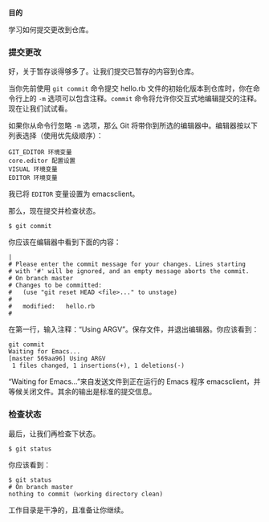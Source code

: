 **目的**

学习如何提交更改到仓库。

### 提交更改

好，关于暂存谈得够多了。让我们提交已暂存的内容到仓库。

当你先前使用 `git commit` 命令提交 hello.rb 文件的初始化版本到仓库时，你在命令行上的 `-m` 选项可以包含注释。`commit` 命令将允许你交互式地编辑提交的注释。现在让我们试试看。

如果你从命令行忽略 `-m` 选项，那么 Git 将带你到所选的编辑器中。编辑器按以下列表选择（使用优先级顺序）：

```
GIT_EDITOR 环境变量
core.editor 配置设置
VISUAL 环境变量
EDITOR 环境变量
```

我已将 `EDITOR` 变量设置为 emacsclient。

那么，现在提交并检查状态。

```
$ git commit
```

你应该在编辑器中看到下面的内容：

```
|
# Please enter the commit message for your changes. Lines starting
# with '#' will be ignored, and an empty message aborts the commit.
# On branch master
# Changes to be committed:
#   (use "git reset HEAD <file>..." to unstage)
#
#   modified:   hello.rb
#
```

在第一行，输入注释：“Using ARGV”。保存文件，并退出编辑器。你应该看到：

```
git commit
Waiting for Emacs...
[master 569aa96] Using ARGV
 1 files changed, 1 insertions(+), 1 deletions(-)
```

“Waiting for Emacs…”来自发送文件到正在运行的 Emacs 程序 emacsclient，并等候关闭文件。其余的输出是标准的提交信息。

### 检查状态

最后，让我们再检查下状态。

```
$ git status
```

你应该看到：

```
$ git status
# On branch master
nothing to commit (working directory clean)
```

工作目录是干净的，且准备让你继续。